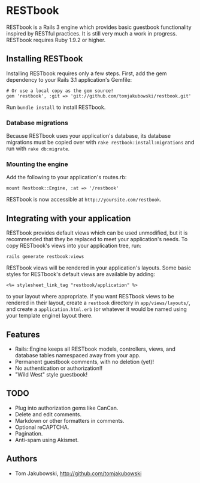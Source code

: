 # RESTbook

RESTbook is a Rails 3 engine which provides basic guestbook functionality
inspired by RESTful practices. It is still very much a work in progress.
RESTbook requires Ruby 1.9.2 or higher. 

## Installing RESTbook

Installing RESTbook requires only a few steps. First, add the gem dependency
to your Rails 3.1 application's Gemfile:

    # Or use a local copy as the gem source!
    gem 'restbook', :git => 'git://github.com/tomjakubowski/restbook.git'
    
Run `bundle install` to install RESTbook.

### Database migrations

Because RESTbook uses your application's database, its database migrations
must be copied over with `rake restbook:install:migrations` and run with `rake db:migrate`.

### Mounting the engine

Add the following to your application's routes.rb:

    mount Restbook::Engine, :at => '/restbook'

RESTbook is now accessible at `http://yoursite.com/restbook`.

## Integrating with your application

RESTbook provides default views which can be used unmodified, but it is
recommended that they be replaced to meet your application's needs. To copy
RESTbook's views into your application tree, run:

    rails generate restbook:views

RESTbook views will be rendered in your application's layouts. Some basic
styles for RESTbook's default views are available by adding:

    <%= stylesheet_link_tag "restbook/application" %>

to your layout where appropriate. If you want RESTbook views to be rendered
in their layout, create a `restbook` directory in `app/views/layouts/`, and
create a `application.html.erb` (or whatever it would be named using your
template engine) layout there.

## Features

- Rails::Engine keeps all RESTbook models, controllers, views, and database
  tables namespaced away from your app.
- Permanent guestbook comments, with no deletion (yet)!
- No authentication or authorization!!
- "Wild West" style guestbook!

## TODO

- Plug into authorization gems like CanCan.
- Delete and edit comments.
- Markdown or other formatters in comments.
- Optional reCAPTCHA.
- Pagination.
- Anti-spam using Akismet.

## Authors

- Tom Jakubowski, http://github.com/tomjakubowski